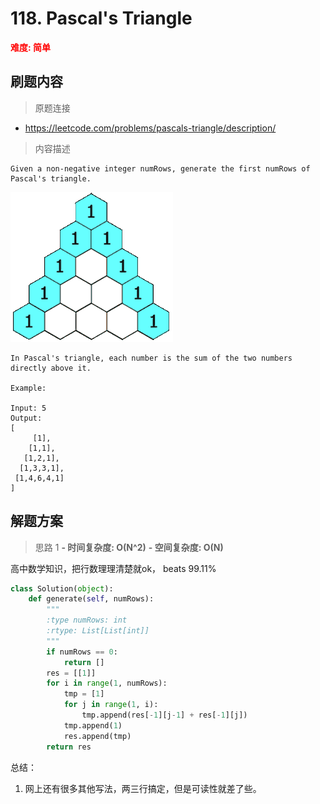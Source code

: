 #  118. Pascal's Triangle
**<font color=red>难度: 简单</font>**

## 刷题内容

> 原题连接

* https://leetcode.com/problems/pascals-triangle/description/

> 内容描述

```
Given a non-negative integer numRows, generate the first numRows of Pascal's triangle.
```
![](https://github.com/fenglei110/Basic-data-structure/blob/master/images/118.gif)

```
In Pascal's triangle, each number is the sum of the two numbers directly above it.

Example:

Input: 5
Output:
[
     [1],
    [1,1],
   [1,2,1],
  [1,3,3,1],
 [1,4,6,4,1]
]
```

## 解题方案

> 思路 1
****- 时间复杂度: O(N^2)**** ****- 空间复杂度: O(N)****


高中数学知识，把行数理理清楚就ok， beats 99.11%


```python
class Solution(object):
    def generate(self, numRows):
        """
        :type numRows: int
        :rtype: List[List[int]]
        """
        if numRows == 0:
            return []
        res = [[1]]
        for i in range(1, numRows):
            tmp = [1]
            for j in range(1, i):
                tmp.append(res[-1][j-1] + res[-1][j])
            tmp.append(1)
            res.append(tmp)
        return res         
```
总结：
1. 网上还有很多其他写法，两三行搞定，但是可读性就差了些。

